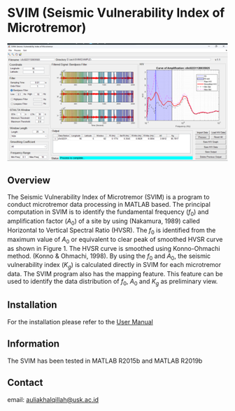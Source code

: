 # SVIM (Seismic Vulnerability Index of Microtremor)

![Main Window](SVIM_Window.png)

## Overview
The Seismic Vulnerability Index of Microtremor (SVIM) is a program to conduct microtremor data processing in MATLAB based. The principal computation in SVIM is to identify the fundamental frequency ($f_0$) and amplification factor ($A_0$) of a site by using (Nakamura, 1989) called Horizontal to Vertical Spectral Ratio (HVSR). The $f_0$ is identified from the maximum value of $A_0$ or equivalent to clear peak of smoothed HVSR curve as shown in Figure 1. The HVSR curve is smoothed using Konno-Ohmachi method. (Konno & Ohmachi, 1998). By using the $f_0$ and $A_0$, the seismic vulnerability index ($K_g$) is calculated directly in SVIM for each microtremor data. The SVIM program also has the mapping feature. This feature can be used to identify the data distribution of $f_0$, $A_0$ and $K_g$ as preliminary view.

## Installation
For the installation please refer to the [User Manual](https://github.com/auliakhalqillah/SVIM/blob/main/Manual%20SVIM%20v.1.1.pdf)

## Information
The SVIM has been tested in MATLAB R2015b and MATLAB R2019b

## Contact
email: auliakhalqillah@usk.ac.id
